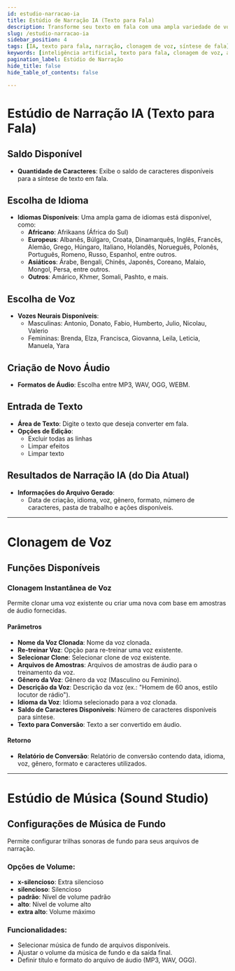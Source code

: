 ```yaml
---
id: estudio-narracao-ia
title: Estúdio de Narração IA (Texto para Fala)
description: Transforme seu texto em fala com uma ampla variedade de vozes e idiomas. Crie arquivos de áudio personalizados.
slug: /estudio-narracao-ia
sidebar_position: 4
tags: [IA, texto para fala, narração, clonagem de voz, síntese de fala]
keywords: [inteligência artificial, texto para fala, clonagem de voz, áudio, vozes neurais]
pagination_label: Estúdio de Narração
hide_title: false
hide_table_of_contents: false

---
```


# Estúdio de Narração IA (Texto para Fala)

## Saldo Disponível
- **Quantidade de Caracteres**: Exibe o saldo de caracteres disponíveis para a síntese de texto em fala.

## Escolha de Idioma
- **Idiomas Disponíveis**: Uma ampla gama de idiomas está disponível, como:
  - **Africano**: Afrikaans (África do Sul)
  - **Europeus**: Albanês, Búlgaro, Croata, Dinamarquês, Inglês, Francês, Alemão, Grego, Húngaro, Italiano, Holandês, Norueguês, Polonês, Português, Romeno, Russo, Espanhol, entre outros.
  - **Asiáticos**: Árabe, Bengali, Chinês, Japonês, Coreano, Malaio, Mongol, Persa, entre outros.
  - **Outros**: Amárico, Khmer, Somali, Pashto, e mais.

## Escolha de Voz
- **Vozes Neurais Disponíveis**:
  - Masculinas: Antonio, Donato, Fabio, Humberto, Julio, Nicolau, Valerio
  - Femininas: Brenda, Elza, Francisca, Giovanna, Leila, Leticia, Manuela, Yara

## Criação de Novo Áudio
- **Formatos de Áudio**: Escolha entre MP3, WAV, OGG, WEBM.

## Entrada de Texto
- **Área de Texto**: Digite o texto que deseja converter em fala.
- **Opções de Edição**:
  - Excluir todas as linhas
  - Limpar efeitos
  - Limpar texto

## Resultados de Narração IA (do Dia Atual)
- **Informações do Arquivo Gerado**:
  - Data de criação, idioma, voz, gênero, formato, número de caracteres, pasta de trabalho e ações disponíveis.

---

# Clonagem de Voz

## Funções Disponíveis
### Clonagem Instantânea de Voz
Permite clonar uma voz existente ou criar uma nova com base em amostras de áudio fornecidas.

#### Parâmetros

- **Nome da Voz Clonada**: Nome da voz clonada.
- **Re-treinar Voz**: Opção para re-treinar uma voz existente.
- **Selecionar Clone**: Selecionar clone de voz existente.
- **Arquivos de Amostras**: Arquivos de amostras de áudio para o treinamento da voz.
- **Gênero da Voz**: Gênero da voz (Masculino ou Feminino).
- **Descrição da Voz**: Descrição da voz (ex.: "Homem de 60 anos, estilo locutor de rádio").
- **Idioma da Voz**: Idioma selecionado para a voz clonada.
- **Saldo de Caracteres Disponíveis**: Número de caracteres disponíveis para síntese.
- **Texto para Conversão**: Texto a ser convertido em áudio.

#### Retorno

- **Relatório de Conversão**: Relatório de conversão contendo data, idioma, voz, gênero, formato e caracteres utilizados.

---

# Estúdio de Música (Sound Studio)

## Configurações de Música de Fundo
Permite configurar trilhas sonoras de fundo para seus arquivos de narração.

### Opções de Volume:
- **x-silencioso**: Extra silencioso
- **silencioso**: Silencioso
- **padrão**: Nível de volume padrão
- **alto**: Nível de volume alto
- **extra alto**: Volume máximo

### Funcionalidades:
- Selecionar música de fundo de arquivos disponíveis.
- Ajustar o volume da música de fundo e da saída final.
- Definir título e formato do arquivo de áudio (MP3, WAV, OGG).
